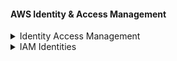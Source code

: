 #### AWS Identity & Access Management



<details>
    <summary>
        Identity Access Management
    </summary>
    <p>
    Identity Access Management is used to manage access to users and resources. IAM is applied globally
    </p>
     <p>
     IAM users have no permissions until granted, Root users have full admin access, Root Accounts should have MFA enabled 
    </p>
    <p>
     Users are assigned an Access Key ID and a Secret Access Key for programmatic access
    </p>
</details>

<details>
    <summary>
        IAM Identities 
    </summary>
    <p>
     Users - end users
    </p>
     <p>
     Roles - roles have permissions associated with them and those roles are assigned to users,groups,resources. 
    </p>
     <p>
     Groups - collection of users that share the same permissions
    </p>
     <p>
     Policies - defines the permissions for a user, group, or role in the form of a JSON document
    </p>
 
</details>


